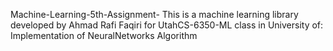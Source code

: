 Machine-Learning-5th-Assignment-
This is a machine learning library developed by Ahmad Rafi Faqiri for UtahCS-6350-ML class in University of: Implementation of NeuralNetworks Algorithm
